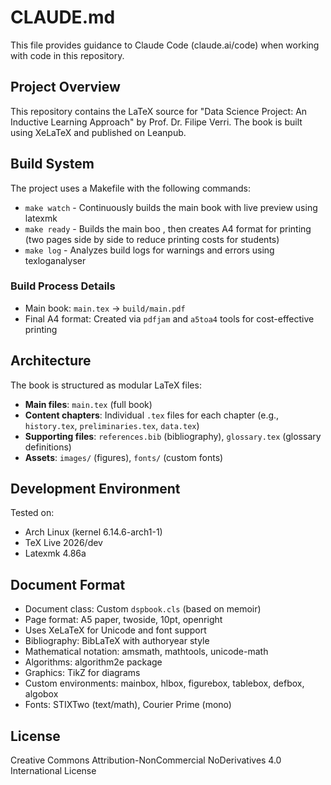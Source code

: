 # CLAUDE.md

This file provides guidance to Claude Code (claude.ai/code) when working with code in this repository.

## Project Overview

This repository contains the LaTeX source for "Data Science Project: An Inductive Learning Approach" by Prof. Dr. Filipe Verri. The book is built using XeLaTeX and published on Leanpub.

## Build System

The project uses a Makefile with the following commands:

- `make watch` - Continuously builds the main book with live preview using latexmk
- `make ready` - Builds the main boo , then creates A4 format for printing (two pages side by side to reduce printing costs for students)
- `make log` - Analyzes build logs for warnings and errors using texloganalyser

### Build Process Details

- Main book: `main.tex` → `build/main.pdf`
- Final A4 format: Created via `pdfjam` and `a5toa4` tools for cost-effective printing

## Architecture

The book is structured as modular LaTeX files:

- **Main files**: `main.tex` (full book)
- **Content chapters**: Individual `.tex` files for each chapter (e.g., `history.tex`, `preliminaries.tex`, `data.tex`)
- **Supporting files**: `references.bib` (bibliography), `glossary.tex` (glossary definitions)
- **Assets**: `images/` (figures), `fonts/` (custom fonts)

## Development Environment

Tested on:
- Arch Linux (kernel 6.14.6-arch1-1)
- TeX Live 2026/dev
- Latexmk 4.86a

## Document Format

- Document class: Custom `dspbook.cls` (based on memoir)
- Page format: A5 paper, twoside, 10pt, openright
- Uses XeLaTeX for Unicode and font support
- Bibliography: BibLaTeX with authoryear style
- Mathematical notation: amsmath, mathtools, unicode-math
- Algorithms: algorithm2e package
- Graphics: TikZ for diagrams
- Custom environments: mainbox, hlbox, figurebox, tablebox, defbox, algobox
- Fonts: STIXTwo (text/math), Courier Prime (mono)

## License

Creative Commons Attribution-NonCommercial NoDerivatives 4.0 International License
